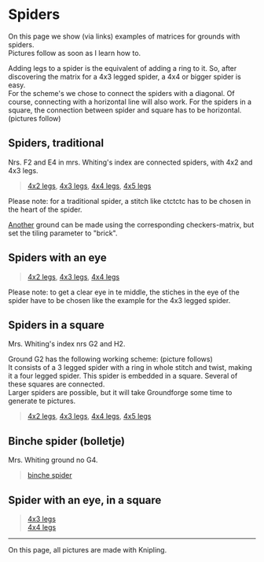 # Spiders
On this page we show (via links) examples of matrices for grounds with spiders.     
Pictures follow as soon as I learn how to.  

Adding legs to a spider is the equivalent of adding a ring to it. So, after discovering the matrix for a 4x3 legged spider, a 4x4 or bigger spider is easy.    
For the scheme's we chose to connect the spiders with a diagonal. Of course, connecting with a horizontal line will also work. For the spiders in a square, the connection between spider and square has to be horizontal. (pictures follow)

## Spiders, traditional
Nrs. F2 and E4 in mrs. Whiting's index are connected spiders, with 4x2 and 4x3 legs.
> [4x2 legs][st2], [4x3 legs][st3], [4x4 legs][st4], [4x5 legs][st5]  

Please note: for a traditional spider, a stitch like ctctctc has to be chosen in the heart of the spider.

[Another][sa1] ground can be made using the corresponding checkers-matrix, but set the tiling parameter to "brick".

[st2]: https://d-bl.github.io/GroundForge/index.html?m=-5--%0AB-C-%0A-5-5%0A5-5-%3Bbricks%3B24%3B24%3B0%3B0&s1=ctc%20B3%3Dctcttctc%20A4%3Dctcll%20D1%3Dctctt%20%20C4%3Dctcrr
[st3]: https://d-bl.github.io/GroundForge/index.html?m=-5----%0AB-CD-A%0A256-5-%0A-5-535%0A5-56-2%3Bbricks%3B24%3B24%3B0%3B0&s1=ctc
[st4]: https://d-bl.github.io/GroundForge/index.html?m=-5------%0AB-CDD-AA%0A2566-5-2%0A256-535-%0A-5-56325%0A5-566-22%3Bbricks%3B24%3B24%3B0%3B0&s1=ctc%20H5%3Dctctctc
[st5]: https://d-bl.github.io/GroundForge/index.html?m=-5--------%0AB-CDDD-AAA%0A25666-5-22%0A2566-535-2%0A256-56325-%0A-5-5663225%0A5-5666-222%3Bbricks%3B24%3B24%3B0%3B0&s1=ctc%20I6%3Dtctct

[sa1]: https://d-bl.github.io/GroundForge/index.html?m=-5--%0AB-C-%0A-5-5%0A5-5-%0A---5%0AC-B-%0A-5-5%0A5-5-%3Bbricks%3B24%3B24%3B0%3B0&s1=ctc%20D5%3Dtctct

## Spiders with an eye
> [4x2 legs][sh2], [4x3 legs][sh3], [4x4 legs][sh4]

Please note: to get a clear eye in te middle, the stiches in the eye of the spider have to be chosen like the example for the 4x3 legged spider.

[sh2]: https://d-bl.github.io/GroundForge/index.html?m=5-5-%0A-5-5%3Bbricks%3B24%3B24%3B0%3B0&s1=ctc%20B2%3Drctclctcr%20D2%3Dlctcrctcl
[sh3]: https://d-bl.github.io/GroundForge/index.html?m=5-5-5-%0A-5---5%0A5-C-B-%0A-5-5-5%0A5-5-5-%3Bbricks%3B24%3B24%3B0%3B0&s1=ctc%20E5%3Dctcrctc%20A5%3Dctclctc%20D1%3Dctcll%20B2%3Dctcll%20C3%3Dctctt%20B1%3Dctcrr%20D2%3Dctcrr
[sh4]: https://d-bl.github.io/GroundForge/index.html?m=5-25-56-%0A-5-----5%0A5-CD-AB-%0A-56-5-25%0A56-535-2%0A5-56-25-%3Bbricks%3B24%3B24%3B0%3B0&s1=ctc%20F6%3Dctcrrctc%20H6%3Dctcllctc%20D1%3Dctcll%20E2%3Dctcll%20B3%3Dctcll%20C4%3Dctctt%20B1%3Dctcrr%20A2%3Dctcrr%20D3%3Dctcrr


## Spiders in a square

Mrs. Whiting's index nrs G2 and H2.

Ground G2 has the following working scheme: (picture follows)  
It consists of a 3 legged spider with a ring in whole stitch and twist, making it a four legged spider. This spider is embedded in a square. Several of these squares are connected.  
Larger spiders are possible, but it will take Groundforge some time to generate te pictures.

> [4x2 legs][sq2], [4x3 legs][sq3], [4x4 legs][sq4], [4x5 legs][sq5] 
  
[sq2]: https://d-bl.github.io/GroundForge/index.html?m=5--5--%0A-C632B%0A566-22%3Bbricks%3B24%3B24%3B0%3B0&s1=ctct%20F3%3Dctc%20E1%3Dctc%20A1%3Dctc%20F2%3Dctcttctc%20B3%3Dctcl%20D3%3Dctcr
[sq3]: https://d-bl.github.io/GroundForge/index.html?m=5---5---%0A-CD632AB%0A56663222%0A5666-222%3Bbricks%3B24%3B24%3B0%3B0&s1=ctct%20C4%3Dctc%20F1%3Dctc%20E2%3Dctc%20H1%3Dctc%20G1%3Dctc%20F2%3Dctc%20A2%3Dctc%20H2%3Dctc%20G3%3Dctcctc%20F4%3Dctc%20%20H4%3Dctc%20%20C1%3Dctc%20E4%3Dctcl%20%20B1%3Dctcl%20A4%3Dctcr%20D1%3Dctcr&s2=cross%3Dctc
[sq4]: https://d-bl.github.io/GroundForge/index.html?m=5----5----%0A-CDD632AAB%0A5666632222%0A5666632222%0A56666-2222%3Bbricks%3B24%3B24%3B0%3B0&s1=ctct%20%20C1%3Dctc%20G2%3Dctc%20I2%3Dctc%20F3%3Dctc%20J3%3Dctc%20H2%3Dctc%20G3%3Dctc%20I3%3Dctc%20G5%3Dctc%20I5%3Dctc%20H1%3Dctc%20H4%3Dcttc%20F5%3Dctcl%20G1%3Dctcl%20J5%3Dctcr%20I1%3Dctcr
[sq5]: https://d-bl.github.io/GroundForge/index.html?m=5-----5-----%0A-CDDD632AAAB%0A566666322222%0A566666322222%0A566666322222%0A566666-22222%3Bbricks%3B24%3B24%3B0%3B0&s1=ctct



## Binche spider (bolletje)

Mrs. Whiting ground no G4.
> [binche spider][bb]

[bb]: https://d-bl.github.io/GroundForge/index.html?m=5-27-256-46-%0A-5----5----5%0A5-CD-B3C-AB-%0A-56866-22125%3Bbricks%3B24%3B24%3B0%3B0&s1=ctct%20I1%3Dctc%20H2%3Dctc%20J2%3Dctc%20I3%3Dctc%20G3%3Dctc%20K3%3Dctc%20H4%3Dctc%20J4%3Dctc%20C1%3Dctc%20A1%3Dctcl%20E1%3Dctcr%20B2%3Dctcl%20D2%3Dctcr

## Spider with an eye, in a square 
> [4x3 legs][shq3]   
> [4x4 legs][shq4]

[shq3]: https://d-bl.github.io/GroundForge/index.html?m=-5--5--5%0A5-C632B-%0A-566-225%0A566-5-22%3Bbricks%3B24%3B24%3B0%3B0&s1=ctc%20C3%3Dtctct%20B4%3Dlctct%20E1%3Dlctct%20D2%3Dlctct%20D4%3Drctct%20A1%3Drctct%20B2%3Drctct%20F3%3Dctcrctc%20H3%3Dctclctc
[shq4]: https://d-bl.github.io/GroundForge/index.html?m=-5---5---5%0A5-CD632AB-%0A-566632225%0A56666-2222%0A5666-5-222%3Bbricks%3B24%3B24%3B0%3B0&s1=G4%3Dtctct%20I4%3Dtctct%20C4%3Dctct%20B5%3Dctct%20A1%3Dctct%20E2%3Dctct%20D3%3Dctct%20D5%3Dctct%20E1%3Dctct%20A2%3Dctct%20B3%3Dctct%20C4%3Dctct

***


On this page, all pictures are made with Knipling.



